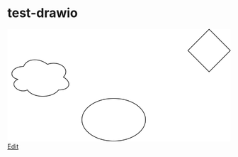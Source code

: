 # test-drawio
![test](/test.svg)
[Edit](https://app.diagrams.net/?mode=github#Hlucian-balea%2Ftest-drawio%2Fmaster%2Ftest.svg)
